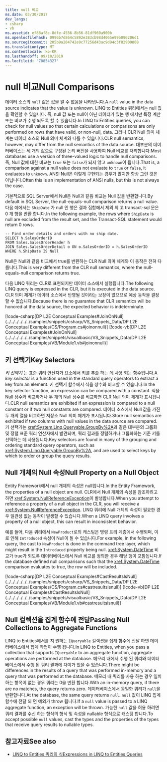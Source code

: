 ```yaml
---
title: null 비교
ms.date: 03/30/2017
dev_langs:
- csharp
- vb
ms.assetid: ef88af8c-8dfe-4556-8b56-81df960a900b
ms.openlocfilehash: 0996b7d864c5892e383cb98d4065e99b096206d1
ms.sourcegitcommit: 205b9a204742e9c77256d43ac9d94c3f82909808
ms.translationtype: MT
ms.contentlocale: ko-KR
ms.lasthandoff: 09/10/2019
ms.locfileid: "70854327"
---
```

# <a name="null-comparisons"></a><span data-ttu-id="9907a-102">null 비교</span><span class="sxs-lookup"><span data-stu-id="9907a-102">Null Comparisons</span></span>
<span data-ttu-id="9907a-103">데이터 소스의 `null` 값은 값을 알 수 없음을 나타냅니다.</span><span class="sxs-lookup"><span data-stu-id="9907a-103">A `null` value in the data source indicates that the value is unknown.</span></span> <span data-ttu-id="9907a-104">LINQ to Entities 쿼리에서는 null 값을 확인할 수 있습니다. 즉, null 값 또는 null이 아닌 데이터가 있는 행 에서만 특정 계산 또는 비교가 수행 되도록 할 수 있습니다.</span><span class="sxs-lookup"><span data-stu-id="9907a-104">In LINQ to Entities queries, you can check for null values so that certain calculations or comparisons are only performed on rows that have valid, or non-null, data.</span></span> <span data-ttu-id="9907a-105">그러나 CLR Null 의미 체계는 데이터 소스의 Null 의미 체계와 다를 수 있습니다.</span><span class="sxs-lookup"><span data-stu-id="9907a-105">CLR null semantics, however, may differ from the null semantics of the data source.</span></span> <span data-ttu-id="9907a-106">대부분의 데이터베이스는 세 개의 값으로 구성된 논리 버전을 사용하여 Null 비교를 처리합니다.</span><span class="sxs-lookup"><span data-stu-id="9907a-106">Most databases use a version of three-valued logic to handle null comparisons.</span></span> <span data-ttu-id="9907a-107">즉, Null 값에 대한 비교는 `true` 또는 `false`가 되지 않고 `unknown`이 됩니다.</span><span class="sxs-lookup"><span data-stu-id="9907a-107">That is, a comparison against a null value does not evaluate to `true` or `false`, it evaluates to `unknown`.</span></span> <span data-ttu-id="9907a-108">ANSI Null은 이렇게 구현되는 경우가 많지만 항상 그런 것은 아닙니다.</span><span class="sxs-lookup"><span data-stu-id="9907a-108">Often this is an implementation of ANSI nulls, but this is not always the case.</span></span>  
  
 <span data-ttu-id="9907a-109">기본적으로 SQL Server에서 Null은 Null과 같음 비교는 Null 값을 반환합니다.</span><span class="sxs-lookup"><span data-stu-id="9907a-109">By default in SQL Server, the null-equals-null comparison returns a null value.</span></span> <span data-ttu-id="9907a-110">다음 예에서는 `ShipDate` 가 null 인 행은 결과 집합에서 제외 되 고 transact-sql 문은 0 개 행을 반환 합니다.</span><span class="sxs-lookup"><span data-stu-id="9907a-110">In the following example, the rows where `ShipDate` is null are excluded from the result set, and the Transact-SQL statement would return 0 rows.</span></span>  
  
```  
-- Find order details and orders with no ship date.  
SELECT h.SalesOrderID  
FROM Sales.SalesOrderHeader h  
JOIN Sales.SalesOrderDetail o ON o.SalesOrderID = h.SalesOrderID  
WHERE h.ShipDate IS Null  
```  
  
 <span data-ttu-id="9907a-111">Null은 Null과 같음 비교에서 true를 반환하는 CLR Null 의미 체계와 이 동작은 전혀 다릅니다.</span><span class="sxs-lookup"><span data-stu-id="9907a-111">This is very different from the CLR null semantics, where the null-equals-null comparison returns true.</span></span>  
  
 <span data-ttu-id="9907a-112">다음 LINQ 쿼리는 CLR로 표현되지만 데이터 소스에서 실행됩니다.</span><span class="sxs-lookup"><span data-stu-id="9907a-112">The following LINQ query is expressed in the CLR, but it is executed in the data source.</span></span> <span data-ttu-id="9907a-113">CLR 의미 체계가 데이터 소스에서 반영될 것이라는 보장이 없으므로 예상 동작을 결정할 수 없습니다.</span><span class="sxs-lookup"><span data-stu-id="9907a-113">Because there is no guarantee that CLR semantics will be honored at the data source, the expected behavior is indeterminate.</span></span>  
  
 [!code-csharp[DP L2E Conceptual Examples#JoinOnNull](../../../../../../samples/snippets/csharp/VS_Snippets_Data/DP L2E Conceptual Examples/CS/Program.cs#joinonnull)]
 [!code-vb[DP L2E Conceptual Examples#JoinOnNull](../../../../../../samples/snippets/visualbasic/VS_Snippets_Data/DP L2E Conceptual Examples/VB/Module1.vb#joinonnull)]  
  
## <a name="key-selectors"></a><span data-ttu-id="9907a-114">키 선택기</span><span class="sxs-lookup"><span data-stu-id="9907a-114">Key Selectors</span></span>  
 <span data-ttu-id="9907a-115">*키 선택기* 는 표준 쿼리 연산자가 요소에서 키를 추출 하는 데 사용 되는 함수입니다.</span><span class="sxs-lookup"><span data-stu-id="9907a-115">A *key selector* is a function used in the standard query operators to extract a key from an element.</span></span> <span data-ttu-id="9907a-116">키 선택기 함수에서 식을 상수와 비교할 수 있습니다.</span><span class="sxs-lookup"><span data-stu-id="9907a-116">In the key selector function, an expression can be compared with a constant.</span></span> <span data-ttu-id="9907a-117">식을 Null 상수와 비교하거나 두 개의 Null 상수를 비교하면 CLR Null 의미 체계가 표시됩니다.</span><span class="sxs-lookup"><span data-stu-id="9907a-117">CLR null semantics are exhibited if an expression is compared to a null constant or if two null constants are compared.</span></span> <span data-ttu-id="9907a-118">데이터 소스에서 Null 값을 가진 두 개의 열을 비교하면 저장소 Null 의미 체계가 표시됩니다.</span><span class="sxs-lookup"><span data-stu-id="9907a-118">Store null semantics are exhibited if two columns with null values in the data source are compared.</span></span> <span data-ttu-id="9907a-119">키 선택기는 <xref:System.Linq.Queryable.GroupBy%2A>과 같은 대부분의 그룹화 및 정렬 표준 쿼리 연산자에서 발견되며, 쿼리 결과를 정렬하거나 그룹화하는 기준 키를 선택하는 데 사용됩니다.</span><span class="sxs-lookup"><span data-stu-id="9907a-119">Key selectors are found in many of the grouping and ordering standard query operators, such as <xref:System.Linq.Queryable.GroupBy%2A>, and are used to select keys by which to order or group the query results.</span></span>  
  
## <a name="null-property-on-a-null-object"></a><span data-ttu-id="9907a-120">Null 개체의 Null 속성</span><span class="sxs-lookup"><span data-stu-id="9907a-120">Null Property on a Null Object</span></span>  
 <span data-ttu-id="9907a-121">Entity Framework에서 null 개체의 속성은 null입니다.</span><span class="sxs-lookup"><span data-stu-id="9907a-121">In the Entity Framework, the properties of a null object are null.</span></span> <span data-ttu-id="9907a-122">CLR에서 Null 개체의 속성을 참조하려고 하면 <xref:System.NullReferenceException>이 발생합니다.</span><span class="sxs-lookup"><span data-stu-id="9907a-122">When you attempt to reference a property of a null object in the CLR, you will receive a <xref:System.NullReferenceException>.</span></span> <span data-ttu-id="9907a-123">LINQ 쿼리에 Null 개체의 속성이 필요한 경우 일관성 없는 동작이 발생할 수 있습니다.</span><span class="sxs-lookup"><span data-stu-id="9907a-123">When a LINQ query involves a property of a null object, this can result in inconsistent behavior.</span></span>  
  
 <span data-ttu-id="9907a-124">예를 들어, 다음 쿼리에서 `NewProduct`로의 캐스팅은 명령 트리 계층에서 수행되며, 이로 인해 `Introduced` 속성이 Null이 될 수 있습니다.</span><span class="sxs-lookup"><span data-stu-id="9907a-124">For example, in the following query, the cast to `NewProduct` is done in the command tree layer, which might result in the `Introduced` property being null.</span></span> <span data-ttu-id="9907a-125"><xref:System.DateTime> 비교가 true가 되도록 데이터베이스에서 Null 비교를 정의한 경우 해당 행이 포함됩니다.</span><span class="sxs-lookup"><span data-stu-id="9907a-125">If the database defined null comparisons such that the <xref:System.DateTime> comparison evaluates to true, the row will be included.</span></span>  
  
 [!code-csharp[DP L2E Conceptual Examples#CastResultsIsNull](../../../../../../samples/snippets/csharp/VS_Snippets_Data/DP L2E Conceptual Examples/CS/Program.cs#castresultsisnull)]
 [!code-vb[DP L2E Conceptual Examples#CastResultsIsNull](../../../../../../samples/snippets/visualbasic/VS_Snippets_Data/DP L2E Conceptual Examples/VB/Module1.vb#castresultsisnull)]  
  
## <a name="passing-null-collections-to-aggregate-functions"></a><span data-ttu-id="9907a-126">Null 컬렉션을 집계 함수에 전달</span><span class="sxs-lookup"><span data-stu-id="9907a-126">Passing Null Collections to Aggregate Functions</span></span>  
 <span data-ttu-id="9907a-127">LINQ to Entities에서를 지 원하는 `IQueryable` 컬렉션을 집계 함수에 전달 하면 데이터베이스에서 집계 작업이 수행 됩니다.</span><span class="sxs-lookup"><span data-stu-id="9907a-127">In LINQ to Entities, when you pass a collection that supports `IQueryable` to an aggregate function, aggregate operations are performed at the database.</span></span> <span data-ttu-id="9907a-128">메모리 내에서 수행 된 쿼리와 데이터베이스에서 수행 된 쿼리 결과에 차이가 있을 수 있습니다.</span><span class="sxs-lookup"><span data-stu-id="9907a-128">There might be differences in the results of a query that was performed in-memory and a query that was performed at the database.</span></span> <span data-ttu-id="9907a-129">메모리 내 쿼리를 사용 하는 경우 일치 하는 항목이 없는 경우 쿼리는 0을 반환 합니다.</span><span class="sxs-lookup"><span data-stu-id="9907a-129">With an in-memory query, if there are no matches, the query returns zero.</span></span> <span data-ttu-id="9907a-130">데이터베이스에서 동일한 쿼리가 `null`을 반환합니다.</span><span class="sxs-lookup"><span data-stu-id="9907a-130">At the database, the same query returns `null`.</span></span> <span data-ttu-id="9907a-131">`null` 값이 LINQ 집계 함수에 전달 되 면 예외가 throw 됩니다.</span><span class="sxs-lookup"><span data-stu-id="9907a-131">If a `null` value is passed to a LINQ aggregate function, an exception will be thrown.</span></span> <span data-ttu-id="9907a-132">가능한 `null` 값을 허용 하려면 쿼리 결과를 수신 하는 형식의 형식 및 속성을 nullable 형식으로 캐스팅 합니다.</span><span class="sxs-lookup"><span data-stu-id="9907a-132">To accept possible `null` values, cast the types and the properties of the types that receive query results to nullable types.</span></span>  
  
## <a name="see-also"></a><span data-ttu-id="9907a-133">참고자료</span><span class="sxs-lookup"><span data-stu-id="9907a-133">See also</span></span>

- [<span data-ttu-id="9907a-134">LINQ to Entities 쿼리의 식</span><span class="sxs-lookup"><span data-stu-id="9907a-134">Expressions in LINQ to Entities Queries</span></span>](expressions-in-linq-to-entities-queries.md)
